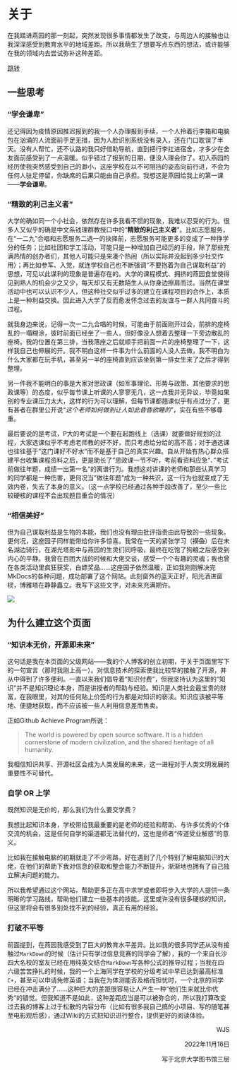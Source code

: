# 关于

在我踏进燕园的那一刻起，突然发现很多事情都发生了改变，与周边人的接触也让我深深感受到教育水平的地域差距。所以我萌生了想要写点东西的想法，或许能够在我的领域内去尝试弥补这种差距。

[跳转](#_6)

## 一些思考

### “学会谦卑”

还记得因为疫情原因推迟报到的我一个人办理报到手续，一个人拎着行李箱和电脑包在汹涌的人流面前手足无措，因为人脸识别系统没有录入，还在门口耽误了半天。没有人帮忙，还不认路的我只好借助导航，直到把行李扛进宿舍，才多少在舍友面前感受到了一点温暖。似乎错过了报到的日期，便没人理会你了。初入燕园的经历使我突然感受到自己的渺小，这座学校在以不可阻挡的姿态向前行进，不会为任何人驻足停留，你缺席的后果只能由自己承担。我想这是燕园给我上的第一课——**学会谦卑**。

### “精致的利己主义者”

大学的确如同一个小社会，依然存在许多我看不惯的现象，我难以忍受的行为。很多人又似乎的确是中文系钱理群教授口中的“**精致的利己主义者**”。比如志愿服务，在“一二九”合唱和志愿服务二选一的抉择前，志愿服务可能更多的变成了一种挣学分的任务；比如社团和学工活动，可能只是一种增加自己经历的手段，除了那些充满热情的创办者们，其他人可能只是来凑个热闹（所以实际并没起到多少社交作用）；再比如参军、入党，就连学校自己也不断强调“不要抱着为自己谋取利益”的思想，可见以此谋利的现象是普遍存在的。大学的课程模式、拥挤的燕园食堂使得见到熟人的机会少之又少，每天却又有无数陌生人从你身边擦肩而过。当然在课堂活动中也可以认识不少人，但这种社交似乎过多的建立在课程项目的合作上，本质上是一种利益交换。因此进入大学了反而愈发怀念过去的友谊与一群人共同奋斗的过程。

就我身边来说，记得一次一二九合唱的时候，可能由于前面刚开过会，前排的座椅乱的一塌糊涂，彼时前面已经坐了一些人，但好像没人想着去整理一下旁边散乱的座椅。我的位置在第三排，当我落座之后就顺手把前面一片的座椅整理了一下，这样我自己也伸展的开。我不明白这样一件事为什么前面的人没人去做，我不明白为什么大家都在玩手机，甚至另一半的座椅直到应该坐到第一排女生来了之后才得到整理。

另一件我不能明白的事是大家对思政课（如军事理论、形势与政策、其他要求的思政课等）的态度，似乎每节课上听课的人寥寥无几，这一点我并无异议，毕竟如果别的专业课压力太大，这样的行为可以理解，但每节课都翘课似乎有点过分了，更有甚者在群里公开说“*这个老师如何做到让人如此昏昏欲睡的*”，实在有些不够尊重。

最后要说的是考试，P大的考试是一个要在起跑线上（选课）就要做好规划的过程，大家选课似乎不考虑老师教的好不好，而只考虑给分给的高不高；对于通选课也往往基于”这门课好不好水“而不是基于自己的真实兴趣。自从开始有热心群众搭建平台收集课程资料之后，更是助长了”思政课一节不听，考前看资料应急“、”考试前做往年题，成绩一出第一名“的离谱行为。我想这对讲课的老师和那些认真学习的同学都是一种伤害，更何况当”做往年题“成为一种共识，这一行为也就变成了无效内卷，失去了本身的意义。（这一点学校已经通过各种手段改善了，至少一些比较硬核的课程不会出现题目重合的情况）

### “相信美好”

但为自己谋取利益是生物的本能，我们也没有理由批评指责由此导致的一些现象。更何况，这座园子同样能带给你许多惊喜。我常在一天的紧张学习（~~摸鱼~~）后在未名湖边骑行，在湖光塔影中与燕园的生灵们同呼吸，最终在吃饱了狗粮之后感受到内心的平静。我曾在百团大战的时候和大佬交谈，感受一个个有趣的灵魂；我也曾在各类活动里疯狂获奖，白嫖奖品……这座园子依然温暖，正如我刚刚解决完MkDocs的各种问题，成功部署了这个网站。此刻窗外的蓝天正好，阳光洒进窗棂，博雅塔在静静矗立。我写下这些文字，对未来充满期许。

![](https://s3.bmp.ovh/imgs/2022/11/16/d34846d476f2802e.jpg)

## 为什么建立这个页面

### “知识本无价，开源即未来”

这句话是我在本页面的父级网站——我的个人博客的创立初期，于关于页面里写下的一句宣言（那时我刚上高一）。对信息技术的探索使我比较早的接触了开源，并从中得到了许多便利。一直以来我们倡导着“知识付费”，但我坚持认为这里的“知识”并不是知识理论本身，而是讲授者的帮助与经验。知识是人类社会最宝贵的财富，在我眼里，对其的任何贴上价签的行为都是对知识的亵渎。知识应该被平等地、便捷地获取，而不应该被一些人利用信息差而售卖。

正如Github Achieve Program所说：

> The world is powered by open source software. It is a hidden cornerstone of modern civilization, and the shared heritage of all humanity.

我相信知识共享、开源社区会成为人类发展的未来，这一进程对于人类文明发展的重要性不可替代。

### 自学 OR 上学

既然知识是无价的，那么我们为什么要交学费？

我想比起知识本身，学校带给我最重要的是老师的经验和帮助、与许多优秀的个体交流的机会，这是任何自学的渠道都无法替代的，这也是师者“传道受业解惑”的意义。

比如我在接触电脑的初期就走了不少弯路，好在遇到了几个特别了解电脑知识的大佬，在他们的帮助下我对信息的获取和整合能力不断提升，渐渐地也拥有了自己独立解决问题的能力。

所以我希望通过这个网站，帮助更多正在高中求学或者即将步入大学的人提供一条明晰的学习路线，帮助他们建立一些基本的技能。这里或许没有很多硬核的知识，但这里将会有很多别处找不到的经验，真正有用的经验。

### 打破不平等

前面提到，在燕园我感受到了巨大的教育水平差异。比如我的很多同学还从没有接触过`MarkDown`的时候（估计只有学过信息竞赛的同学会了解），我的一个来自长沙四大名校的室友已经在用纯英文结合`MarkDown`写各种公式的推导过程；当我在四六级苦苦挣扎的时候，我的一个上海同学在学校的分级考试中早已达到最高标准`C+`，甚至可以申请免修英语；当我在为体测能否及格而担忧时，一个北京的同学已经在冲击满分了……这种巨大的差距很容易让人产生一种“他们生来就比你优秀”的错觉。但我知道不是如此，这种差距应当是可以被弥合的，所以我打算改变过去我的博客上过于松散的内容分布（比如有很多我自己搞的小项目、写的随笔甚至电影观后感），通过Wiki的方式把知识进行整合，提供更好的阅读体验。

<p align="right">WJS</p>
<p align="right">2022年11月16日</p>
<p align="right">写于北京大学图书馆三层</p>